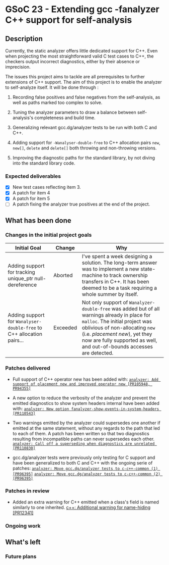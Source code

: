 # GSoC 23 - Extending gcc -fanalyzer C++ support for self-analysis

## Description

Currently, the static analyzer offers little dedicated support for C++. Even when projecting the most straightforward valid C test cases to C++, the checkers output incorrect diagnostics, either by their absence or imprecision.

The issues this project aims to tackle are all prerequisites to further extensions of C++ support. The aim of this project is to enable the analyzer to self-analyze itself.
It will be done through :

1. Recording false positives and false negatives from the self-analysis, as well as paths marked too complex to solve.

2. Tuning the analyzer parameters to draw a balance between self-analysis's completeness and build time.

3. Generalizing relevant gcc.dg/analyzer tests to be run with both C and C++.

4. Adding support for `-Wanalyser-double-free` to C++ allocation pairs `new`, `new[]`, `delete` and `delete[]` both throwing and non-throwing versions.

5. Improving the diagnostic paths for the standard library, by not diving into the standard library code.

### Expected deliverables

- [x] New test cases reflecting item 3.
- [x] A patch for item 4
- [x] A patch for item 5
- [ ] A patch fixing the analyzer true positives at the end of the project.

## What has been done

### Changes in the initial project goals

|Initial Goal|Change|Why|
| --- | --- | --- |
|Adding support for tracking unique_ptr null-dereference| Aborted | I've spent a week designing a solution. The long-term answer was to implement a new state-machine to track ownership transfers in C++. It has been deemed to be a task requiring a whole summer by itself. |
|Adding support for `Wanalyser-double-free` to C++ allocation pairs...|Exceeded|Not only support of `Wanalyzer-double-free` was added but of all warnings already in place for `malloc`. The initial project was oblivious of non-allocating `new` (i.e. *placement new*), yet they now are fully supported as well, and out-of-bounds accesses are detected. |

### Patches delivered

- Full support of C++ operator new has been added with:
  [`analyzer: Add support of placement new and improved operator new [PR105948, PR94355]`](https://gcc.gnu.org/pipermail/gcc-patches/2023-August/629010.html)

- A new option to reduce the verbosity of the analyzer and prevent the emitted diagnostics
  to show system headers internal have been added with:
  [`analyzer: New option fanalyzer-show-events-in-system-headers [PR110543]`](https://gcc.gnu.org/pipermail/gcc-patches/2023-August/627142.html)

- Two warnings emitted by the analyzer could supersedes one another if emitted at the same statement, without any regards to the path that led to each of them. A patch has been written
so that two diagnostics resulting from incompatible paths can never supersedes each other.
  [`analyzer: Call off a superseding when diagnostics are unrelated [PR110830]`](https://gcc.gnu.org/pipermail/gcc-patches/2023-September/629501.html)

- gcc.dg/analyzer tests were previously only testing for C support and have been generalized to both C and C++ with the ongoing serie of patches:
 [`analyzer: Move gcc.dg/analyzer tests to c-c++-common (1) [PR96395]`](https://gcc.gnu.org/pipermail/gcc-patches/2023-August/628507.html)
 [`analyzer: Move gcc.dg/analyzer tests to c-c++-common (2) [PR96395]`](https://gcc.gnu.org/pipermail/gcc-patches/2023-September/629234.html)

### Patches in review

- Added an extra warning for C++ emitted when a class's field is named similarly to one inherited.
 [c++: Additional warning for name-hiding [PR12341]](https://gcc.gnu.org/pipermail/gcc-patches/2023-September/629233.html)

### Ongoing work

## What's left

### Future plans

